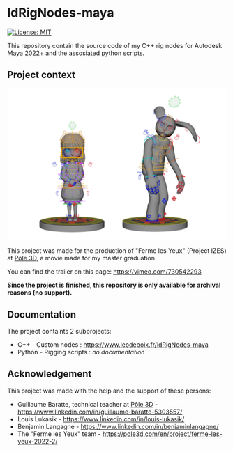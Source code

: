 # ldRigNodes-maya
[![License: MIT](https://img.shields.io/badge/License-MIT-yellow.svg)](https://opensource.org/licenses/MIT)

This repository contain the source code of my C++ rig nodes for Autodesk Maya 2022+ and the assosiated python scripts.

## Project context
![Ferme les Yeux - Rig demo](./imgs/readme_banner.png)

This project was made for the production of "Ferme les Yeux" (Project IZES) at [Pôle 3D](https://pole3d.com/en/homepage/), a movie made for my master graduation.

You can find the trailer on this page: https://vimeo.com/730542293

**Since the project is finished, this repository is only available for archival reasons (no support).**

## Documentation
The project containts 2 subprojects:
- C++ - Custom nodes :  https://www.leodepoix.fr/ldRigNodes-maya
- Python - Rigging scripts : *no documentation*

## Acknowledgement
This project was made with the help and the support of these persons:
- Guillaume Baratte, technical teacher at [Pôle 3D](https://pole3d.com/en/homepage/) - https://www.linkedin.com/in/guillaume-baratte-5303557/
- Louis Lukasik - https://www.linkedin.com/in/louis-lukasik/
- Benjamin Langagne - https://www.linkedin.com/in/benjaminlangagne/
- The "Ferme les Yeux" team - https://pole3d.com/en/project/ferme-les-yeux-2022-2/
